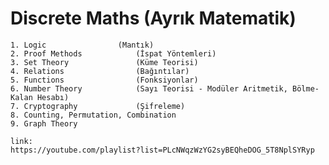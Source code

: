 # Discrete Maths (Ayrık Matematik)

	1. Logic 				(Mantık)
	2. Proof Methods 			(İspat Yöntemleri)
	3. Set Theory 				(Küme Teorisi)
	4. Relations 				(Bağıntılar)
	5. Functions 				(Fonksiyonlar)
	6. Number Theory 			(Sayı Teorisi - Modüler Aritmetik, Bölme-Kalan Hesabı)
	7. Cryptography 			(Şifreleme)
	8. Counting, Permutation, Combination
	9. Graph Theory

	link: 
 	https://youtube.com/playlist?list=PLcNWqzWzYG2syBEQheDOG_5T8NplSYRyp 

